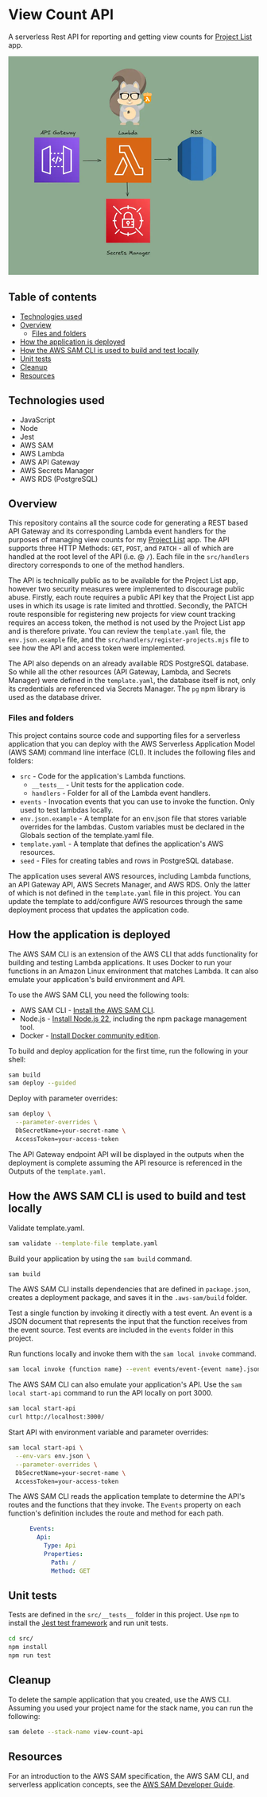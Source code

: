 # View Count API

A serverless Rest API for reporting and getting view counts for [Project List](https://github.com/theodoremoreland/ProjectList) app.

<img src="/presentation/thumbnail.webp" width="650">

## Table of contents

- [Technologies used](#technologies-used)
- [Overview](#overview)
  - [Files and folders](#files-and-folders)
- [How the application is deployed](#how-the-application-is-deployed)
- [How the AWS SAM CLI is used to build and test locally](#how-the-aws-sam-cli-is-used-to-build-and-test-locally)
- [Unit tests](#unit-tests)
- [Cleanup](#unit-tests)
- [Resources](#resources)

## Technologies used

- JavaScript
- Node
- Jest
- AWS SAM
- AWS Lambda
- AWS API Gateway
- AWS Secrets Manager
- AWS RDS (PostgreSQL)

## Overview

This repository contains all the source code for generating a REST based API Gateway and its corresponding Lambda event handlers for the purposes of managing view counts for my [Project List](https://github.com/theodoremoreland/ProjectList) app. The API supports three HTTP Methods: `GET`, `POST`, and `PATCH` - all of which are handled at the root level of the API (i.e. @ `/`). Each file in the `src/handlers` directory corresponds to one of the method handlers.

The API is technically public as to be available for the Project List app, however two security measures were implemented to discourage public abuse. Firstly, each route requires a public API key that the Project List app uses in which its usage is rate limited and throttled. Secondly, the PATCH route responsible for registering new projects for view count tracking requires an access token, the method is not used by the Project List app and is therefore private. You can review the `template.yaml` file, the `env.json.example` file, and the `src/handlers/register-projects.mjs` file to see how the API and access token were implemented.

The API also depends on an already available RDS PostgreSQL database. So while all the other resources (API Gateway, Lambda, and Secrets Manager) were defined in the `template.yaml`, the database itself is not, only its credentials are referenced via Secrets Manager. The `pg` npm library is used as the database driver.

### Files and folders

This project contains source code and supporting files for a serverless application that you can deploy with the AWS Serverless Application Model (AWS SAM) command line interface (CLI). It includes the following files and folders:

- `src` - Code for the application's Lambda functions.
  - `__tests__` - Unit tests for the application code.
  - `handlers` - Folder for all of the Lambda event handlers.
- `events` - Invocation events that you can use to invoke the function. Only used to test lambdas locally.
- `env.json.example` - A template for an env.json file that stores variable overrides for the lambdas. Custom variables must be declared in the Globals section of the template.yaml file.
- `template.yaml` - A template that defines the application's AWS resources.
- `seed` - Files for creating tables and rows in PostgreSQL database.

The application uses several AWS resources, including Lambda functions, an API Gateway API, AWS Secrets Manager, and AWS RDS. Only the latter of which is not defined in the `template.yaml` file in this project. You can update the template to add/configure AWS resources through the same deployment process that updates the application code.

## How the application is deployed

The AWS SAM CLI is an extension of the AWS CLI that adds functionality for building and testing Lambda applications. It uses Docker to run your functions in an Amazon Linux environment that matches Lambda. It can also emulate your application's build environment and API.

To use the AWS SAM CLI, you need the following tools:

- AWS SAM CLI - [Install the AWS SAM CLI](https://docs.aws.amazon.com/serverless-application-model/latest/developerguide/serverless-sam-cli-install.html).
- Node.js - [Install Node.js 22](https://nodejs.org/en/), including the npm package management tool.
- Docker - [Install Docker community edition](https://hub.docker.com/search/?type=edition&offering=community).

To build and deploy application for the first time, run the following in your shell:

```bash
sam build
sam deploy --guided
```

Deploy with parameter overrides:

```bash
sam deploy \
  --parameter-overrides \
  DbSecretName=your-secret-name \
  AccessToken=your-access-token
```

The API Gateway endpoint API will be displayed in the outputs when the deployment is complete assuming the API resource is referenced in the Outputs of the `template.yaml`.

## How the AWS SAM CLI is used to build and test locally

Validate template.yaml.

```bash
sam validate --template-file template.yaml
```

Build your application by using the `sam build` command.

```bash
sam build
```

The AWS SAM CLI installs dependencies that are defined in `package.json`, creates a deployment package, and saves it in the `.aws-sam/build` folder.

Test a single function by invoking it directly with a test event. An event is a JSON document that represents the input that the function receives from the event source. Test events are included in the `events` folder in this project.

Run functions locally and invoke them with the `sam local invoke` command.

```bash
sam local invoke {function name} --event events/event-{event name}.json
```

The AWS SAM CLI can also emulate your application's API. Use the `sam local start-api` command to run the API locally on port 3000.

```bash
sam local start-api
curl http://localhost:3000/
```

Start API with environment variable and parameter overrides:

```bash
sam local start-api \
  --env-vars env.json \
  --parameter-overrides \
  DbSecretName=your-secret-name \
  AccessToken=your-access-token
```

The AWS SAM CLI reads the application template to determine the API's routes and the functions that they invoke. The `Events` property on each function's definition includes the route and method for each path.

```yaml
      Events:
        Api:
          Type: Api
          Properties:
            Path: /
            Method: GET
```

## Unit tests

Tests are defined in the `src/__tests__` folder in this project. Use `npm` to install the [Jest test framework](https://jestjs.io/) and run unit tests.

```bash
cd src/
npm install
npm run test
```

## Cleanup

To delete the sample application that you created, use the AWS CLI. Assuming you used your project name for the stack name, you can run the following:

```bash
sam delete --stack-name view-count-api
```

## Resources

For an introduction to the AWS SAM specification, the AWS SAM CLI, and serverless application concepts, see the [AWS SAM Developer Guide](https://docs.aws.amazon.com/serverless-application-model/latest/developerguide/what-is-sam.html).
